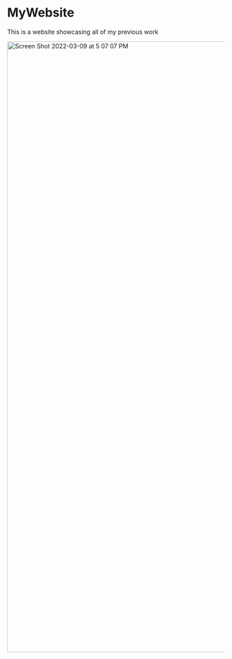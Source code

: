 # MyWebsite
This is a website showcasing all of my previous work

<img width="1416" alt="Screen Shot 2022-03-09 at 5 07 07 PM" src="https://user-images.githubusercontent.com/83510059/157544536-659e0338-8d3b-44aa-ad8f-f06c23965c16.png">
